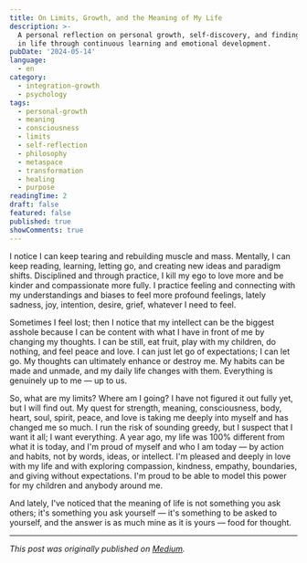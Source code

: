 ```yaml
---
title: On Limits, Growth, and the Meaning of My Life
description: >-
  A personal reflection on personal growth, self-discovery, and finding meaning
  in life through continuous learning and emotional development.
pubDate: '2024-05-14'
language:
  - en
category:
  - integration-growth
  - psychology
tags:
  - personal-growth
  - meaning
  - consciousness
  - limits
  - self-reflection
  - philosophy
  - metaspace
  - transformation
  - healing
  - purpose
readingTime: 2
draft: false
featured: false
published: true
showComments: true
---
```


I notice I can keep tearing and rebuilding muscle and mass. Mentally, I can keep reading, learning, letting go, and creating new ideas and paradigm shifts. Disciplined and through practice, I kill my ego to love more and be kinder and compassionate more fully. I practice feeling and connecting with my understandings and biases to feel more profound feelings, lately sadness, joy, intention, desire, grief, whatever I need to feel.

Sometimes I feel lost; then I notice that my intellect can be the biggest asshole because I can be content with what I have in front of me by changing my thoughts. I can be still, eat fruit, play with my children, do nothing, and feel peace and love. I can just let go of expectations; I can let go. My thoughts can ultimately enhance or destroy me. My habits can be made and unmade, and my daily life changes with them. Everything is genuinely up to me — up to us.

So, what are my limits? Where am I going? I have not figured it out fully yet, but I will find out. My quest for strength, meaning, consciousness, body, heart, soul, spirit, peace, and love is taking me deeply into myself and has changed me so much. I run the risk of sounding greedy, but I suspect that I want it all; I want everything. A year ago, my life was 100% different from what it is today, and I'm proud of myself and who I am today — by action and habits, not by words, ideas, or intellect. I'm pleased and deeply in love with my life and with exploring compassion, kindness, empathy, boundaries, and giving without expectations. I'm proud to be able to model this power for my children and anybody around me.

And lately, I've noticed that the meaning of life is not something you ask others; it's something you ask yourself — it's something to be asked to yourself, and the answer is as much mine as it is yours — food for thought.

---

_This post was originally published on [Medium](https://medium.com/@wizards777/on-limits-growth-and-the-meaning-of-my-life-77b24178018c)._
